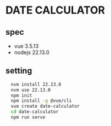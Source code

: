 # DATE CALCULATOR

## spec

- vue 3.5.13
- nodejs 22.13.0

## setting

```bash
  nvm install 22.13.0
  nvm use 22.13.0
  npm init
  npm install -g @vue/cli
  vue create date-calculator
  cd date-calculator
  npm run serve
  
```
